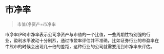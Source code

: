 # 市净率

> 市值/净资产=市净率

市净率(PB)市净率表示公司净资产与市值的一个比值，一些周期性特别强的行业，盈利水平波动十分剧烈，通过市盈率评估并不准确，比如证券行业的市盈率在牛熊市的时候会出现几十倍的差距，这种行业的公司就需要用到市净率来评估。
